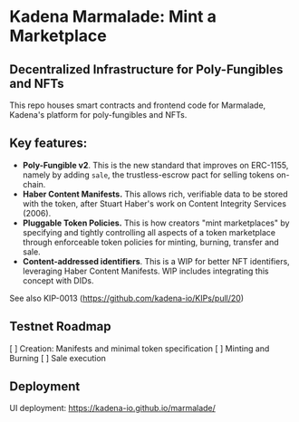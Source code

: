 # Kadena Marmalade: Mint a Marketplace

## Decentralized Infrastructure for Poly-Fungibles and NFTs

This repo houses smart contracts and frontend code for Marmalade, Kadena's platform for poly-fungibles and NFTs.

## Key features:

* **Poly-Fungible v2**. This is the new standard that improves on ERC-1155, namely by adding `sale`, the trustless-escrow pact for selling tokens on-chain.
* **Haber Content Manifests.** This allows rich, verifiable data to be stored with the token, after Stuart Haber's work on Content Integrity Services (2006).
* **Pluggable Token Policies.** This is how creators "mint marketplaces" by specifying and tightly controlling all aspects of a token marketplace through enforceable token policies for minting, burning, transfer and sale.
* **Content-addressed identifiers**. This is a WIP for better NFT identifiers, leveraging Haber Content Manifests. WIP includes integrating this concept with DIDs.

See also KIP-0013 (https://github.com/kadena-io/KIPs/pull/20)

## Testnet Roadmap

 [ ] Creation: Manifests and minimal token specification
 [ ] Minting and Burning
 [ ] Sale execution

## Deployment
UI deployment: https://kadena-io.github.io/marmalade/

